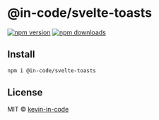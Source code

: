 <!--
**💛 You can help the author become a full-time open-source maintainer by [sponsoring him on GitHub](https://github.com/sponsors/kevin-in-code).**

---

-->

# @in-code/svelte-toasts

[![npm version](https://badgen.net/npm/v/@in-code/svelte-toasts)](https://npm.im/@in-code/signal-effects) [![npm downloads](https://badgen.net/npm/dm/@in-code/signal-effects)](https://npm.im/@in-code/svelte-toasts)

## Install

```bash
npm i @in-code/svelte-toasts
```

<!--
## Sponsors

[![sponsors](https://sponsors-images.kevin-in-code.dev/sponsors.svg)](https://github.com/sponsors/kevin-in-code)
-->

## License

MIT &copy; [kevin-in-code](https://github.com/sponsors/kevin-in-code)
